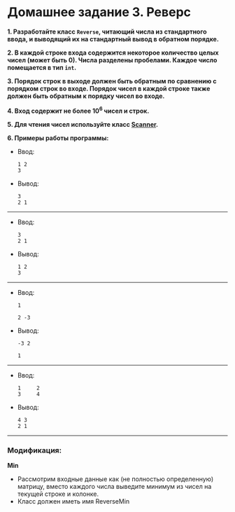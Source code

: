 # Домашнее задание 3. Реверс
**1. Разработайте класс `Reverse`, читающий числа из стандартного ввода, и выводящий их на стандартный вывод в обратном порядке.**

**2. В каждой строке входа содержится некоторое количество целых чисел (может быть 0). Числа разделены пробелами. Каждое число помещается в тип `int`.**

**3. Порядок строк в выходе должен быть обратным по сравнению с порядком строк во входе. Порядок чисел в каждой строке также должен быть обратным к порядку чисел во входе.**

**4. Вход содержит не более 10<sup>6</sup> чисел и строк.**

**5. Для чтения чисел используйте класс [Scanner](https://docs.oracle.com/en/java/javase/11/docs/api/java.base/java/util/Scanner.html).**

**6. Примеры работы программы:**
* Ввод:

      1 2
      3
* Вывод:

      3
      2 1
___

* Ввод:

      3
      2 1
* Вывод:

      1 2
      3
___

* Ввод:

      1

      2 -3
* Вывод:

      -3 2

      1
___

* Ввод:

      1     2
      3     4
* Вывод:

      4 3
      2 1
___

### Модификация:
**Min**
- Рассмотрим входные данные как (не полностью определенную) матрицу, вместо каждого числа выведите минимум из чисел на текущей строке и колонке.
- Класс должен иметь имя ReverseMin


